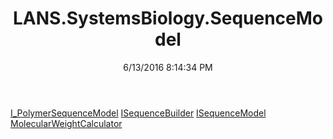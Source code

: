 ﻿---
title: LANS.SystemsBiology.SequenceModel
date: 6/13/2016 8:14:34 PM
---

[I_PolymerSequenceModel](T-LANS.SystemsBiology.SequenceModel.I_PolymerSequenceModel.html)
[ISequenceBuilder](T-LANS.SystemsBiology.SequenceModel.ISequenceBuilder.html)
[ISequenceModel](T-LANS.SystemsBiology.SequenceModel.ISequenceModel.html)
[MolecularWeightCalculator](T-LANS.SystemsBiology.SequenceModel.MolecularWeightCalculator.html)
